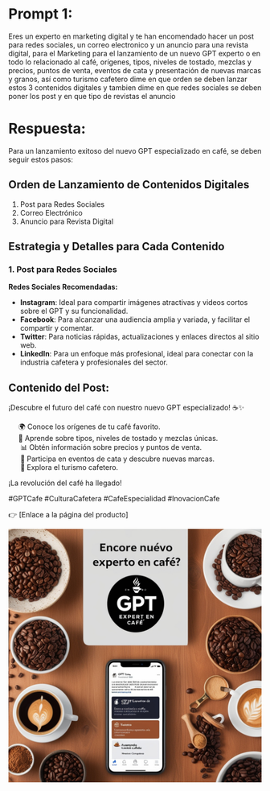 # Prompt 1: 

Eres un experto en marketing digital y te han encomendado hacer un post para redes sociales, un correo electronico y un anuncio para una revista digital, para el Marketing para el lanzamiento de un nuevo GPT experto o en todo lo relacionado al café, orígenes, tipos, niveles de tostado, mezclas y precios, puntos de venta, eventos de cata y presentación de nuevas marcas y granos, así como turismo cafetero dime en que orden se deben lanzar estos 3 contenidos digitales y tambien dime en que redes sociales se deben poner los post y en que tipo de revistas el anuncio 

# Respuesta:

Para un lanzamiento exitoso del nuevo GPT especializado en café, se deben seguir estos pasos:

## Orden de Lanzamiento de Contenidos Digitales
1. Post para Redes Sociales
2. Correo Electrónico
3. Anuncio para Revista Digital

## Estrategia y Detalles para Cada Contenido

### 1. Post para Redes Sociales
**Redes Sociales Recomendadas:**

* __Instagram__: Ideal para compartir imágenes atractivas y videos cortos sobre el GPT y su funcionalidad.
* __Facebook__: Para alcanzar una audiencia amplia y variada, y facilitar el compartir y comentar.
* __Twitter__: Para noticias rápidas, actualizaciones y enlaces directos al sitio web.
* __LinkedIn__: Para un enfoque más profesional, ideal para conectar con la industria cafetera y profesionales del sector.

## Contenido del Post:

¡Descubre el futuro del café con nuestro nuevo GPT especializado! ☕️✨

&nbsp;&nbsp;&nbsp;&nbsp;&nbsp;🌍 Conoce los orígenes de tu café favorito.\
&nbsp;&nbsp;&nbsp;&nbsp;&nbsp;🔬 Aprende sobre tipos, niveles de tostado y mezclas únicas.\
&nbsp;&nbsp;&nbsp;&nbsp;&nbsp; 📊 Obtén información sobre precios y puntos de venta.\
&nbsp;&nbsp;&nbsp;&nbsp;&nbsp; 🎉 Participa en eventos de cata y descubre nuevas marcas.\
&nbsp;&nbsp;&nbsp;&nbsp;&nbsp; 🚀 Explora el turismo cafetero.


¡La revolución del café ha llegado! 

#GPTCafe #CulturaCafetera #CafeEspecialidad #InovacionCafe

👉 [Enlace a la página del producto]


![Imagen generada para el Post](https://github.com/Le0Studios/IACreativaTeam32v2/blob/main/Default_requiero_una_imagen_para_este_post_de_facebook_Descub_0.jpg)
